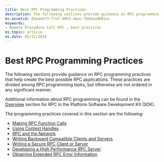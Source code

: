 ```yaml
---
title: Best RPC Programming Practices
description: The following sections provide guidance on RPC programming practices that help create the best possible RPC applications. These practices are divided among RPC programming tasks, but otherwise are not ordered in any significant manner.
ms.assetid: 83aae673-f7ef-40b5-abac-7b85ead801ac
keywords:
- Remote Procedure Call RPC , best practices
ms.topic: article
ms.date: 05/31/2018
---
```


# Best RPC Programming Practices

The following sections provide guidance on RPC programming practices that help create the best possible RPC applications. These practices are divided among RPC programming tasks, but otherwise are not ordered in any significant manner.

Additional information about RPC programming can be found in the [Overview](overviews.md) section for RPC in the Platform Software Development Kit (SDK).

The programming practices covered in this section are the following:

-   [Making RPC Function Calls](making-rpc-function-calls.md)
-   [Using Context Handles](using-context-handles.md)
-   [RPC and the Network](rpc-and-the-network.md)
-   [Writing Backward Compatible Clients and Servers](writing-backward-compatible-clients-and-servers.md)
-   [Writing a Secure RPC Client or Server](writing-a-secure-rpc-client-or-server.md)
-   [Developing a High Performance RPC Server](developing-a-high-performance-rpc-server.md)
-   [Obtaining Extended RPC Error Information](obtaining-extended-rpc-error-information.md)

 

 




